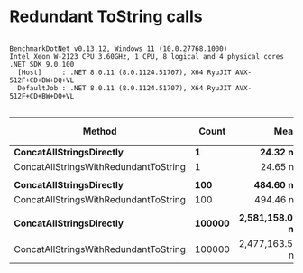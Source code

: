 # Redundant ToString calls


```

BenchmarkDotNet v0.13.12, Windows 11 (10.0.27768.1000)
Intel Xeon W-2123 CPU 3.60GHz, 1 CPU, 8 logical and 4 physical cores
.NET SDK 9.0.100
  [Host]     : .NET 8.0.11 (8.0.1124.51707), X64 RyuJIT AVX-512F+CD+BW+DQ+VL
  DefaultJob : .NET 8.0.11 (8.0.1124.51707), X64 RyuJIT AVX-512F+CD+BW+DQ+VL


```
| Method                                | Count  | Mean            | Error         | StdDev        | Ratio | RatioSD | Gen0     | Gen1     | Gen2     | Allocated | Alloc Ratio |
|-------------------------------------- |------- |----------------:|--------------:|--------------:|------:|--------:|---------:|---------:|---------:|----------:|------------:|
| **ConcatAllStringsDirectly**              | **1**      |        **24.32 ns** |      **0.401 ns** |      **0.356 ns** |  **1.00** |    **0.00** |   **0.0296** |        **-** |        **-** |     **128 B** |        **1.00** |
| ConcatAllStringsWithRedundantToString | 1      |        24.65 ns |      0.270 ns |      0.266 ns |  1.01 |    0.02 |   0.0297 |        - |        - |     128 B |        1.00 |
|                                       |        |                 |               |               |       |         |          |          |          |           |             |
| **ConcatAllStringsDirectly**              | **100**    |       **484.60 ns** |      **7.125 ns** |      **6.664 ns** |  **1.00** |    **0.00** |   **0.2966** |        **-** |        **-** |    **1280 B** |        **1.00** |
| ConcatAllStringsWithRedundantToString | 100    |       494.46 ns |      6.594 ns |      5.845 ns |  1.02 |    0.02 |   0.2966 |        - |        - |    1280 B |        1.00 |
|                                       |        |                 |               |               |       |         |          |          |          |           |             |
| **ConcatAllStringsDirectly**              | **100000** | **2,581,158.01 ns** | **49,786.283 ns** | **64,736.230 ns** |  **1.00** |    **0.00** | **343.7500** | **296.8750** | **171.8750** | **1976728 B** |        **1.00** |
| ConcatAllStringsWithRedundantToString | 100000 | 2,477,163.53 ns | 48,893.629 ns | 76,121.490 ns |  0.96 |    0.04 | 343.7500 | 296.8750 | 171.8750 | 1976727 B |        1.00 |
